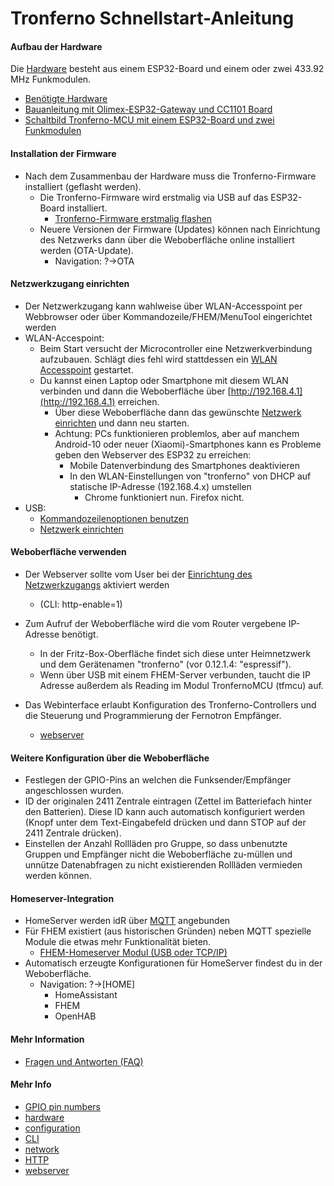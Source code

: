 # Tronferno Schnellstart-Anleitung


#### Aufbau der Hardware

Die [Hardware](hardware-de.md) besteht aus einem ESP32-Board und einem oder zwei 433.92 MHz Funkmodulen.

* [Benötigte Hardware](hardware-de.md)
* [Bauanleitung mit Olimex-ESP32-Gateway und CC1101 Board](esp32gw_cc1101-de.md)
* [Schaltbild Tronferno-MCU mit einem ESP32-Board und zwei Funkmodulen](schematic.pdf)

#### Installation der Firmware
* Nach dem Zusammenbau der Hardware muss die Tronferno-Firmware installiert (geflasht werden).
   * Die Tronferno-Firmware wird erstmalig via USB auf das ESP32-Board installiert.
      * [Tronferno-Firmware erstmalig flashen](starter_flash-de.md)
   * Neuere Versionen der Firmware (Updates) können nach Einrichtung des Netzwerks dann über die Weboberfläche online installiert werden (OTA-Update).
      * Navigation: ?->OTA

#### Netzwerkzugang einrichten

* Der Netzwerkzugang kann wahlweise über WLAN-Accesspoint per Webbrowser oder über Kommandozeile/FHEM/MenuTool eingerichtet werden
* WLAN-Accespoint: 
    * Beim Start versucht der Microcontroller eine Netzwerkverbindung aufzubauen. Schlägt dies fehl wird stattdessen ein [WLAN Accesspoint](network-de.md) gestartet.
    * Du kannst einen Laptop oder Smartphone mit diesem WLAN verbinden und dann die Weboberfläche über [http://192.168.4.1](http://192.168.4.1) erreichen.
        * Über diese Weboberfläche dann das gewünschte [Netzwerk einrichten](network-de.md) und dann neu starten.
        * Achtung: PCs funktionieren problemlos, aber auf manchem Android-10 oder neuer (Xiaomi)-Smartphones kann es Probleme geben den Webserver des ESP32 zu erreichen:
           * Mobile Datenverbindung des Smartphones deaktivieren
           * In den WLAN-Einstellungen von "tronferno" von DHCP auf statische IP-Adresse (192.168.4.x) umstellen
               * Chrome funktioniert nun. Firefox nicht. 
* USB:
   * [Kommandozeilenoptionen benutzen](mcu_config_cli-de.md)
   * [Netzwerk einrichten](network-de.md)

#### Weboberfläche verwenden

* Der Webserver sollte  vom User bei der [Einrichtung des Netzwerkzugangs](network-de.md) aktiviert werden 
    * (CLI: http-enable=1)

* Zum Aufruf der Weboberfläche wird die vom Router vergebene IP-Adresse benötigt.
    * In der Fritz-Box-Oberfläche findet sich  diese unter Heimnetzwerk und dem Gerätenamen "tronferno" (vor 0.12.1.4: "espressif").
    * Wenn über USB mit einem FHEM-Server verbunden, taucht die IP Adresse außerdem als Reading im Modul TronfernoMCU (tfmcu) auf.
 
* Das Webinterface erlaubt Konfiguration des Tronferno-Controllers und die Steuerung und Programmierung der Fernotron Empfänger.
    * [webserver](webserver.md)

#### Weitere Konfiguration über die Weboberfläche

* Festlegen der GPIO-Pins an welchen die Funksender/Empfänger angeschlossen wurden.
* ID der originalen 2411 Zentrale eintragen (Zettel im Batteriefach hinter den Batterien).  Diese ID kann auch automatisch konfiguriert werden (Knopf unter dem Text-Eingabefeld drücken und dann STOP auf der 2411 Zentrale drücken).
* Einstellen der Anzahl Rollläden pro Gruppe, so dass unbenutzte Gruppen und Empfänger nicht die Weboberfläche zu-müllen und unnütze Datenabfragen zu nicht existierenden Rollläden vermieden werden können.


#### Homeserver-Integration

* HomeServer werden idR über [MQTT](mqtt.md) angebunden
* Für FHEM existiert (aus historischen Gründen) neben MQTT spezielle Module die etwas mehr Funktionalität bieten.
   * [FHEM-Homeserver Modul (USB oder TCP/IP)](https://github.com/zwiebert/tronferno-fhem)
* Automatisch erzeugte Konfigurationen für HomeServer findest du in der Weboberfläche.
   * Navigation: ?->[HOME]
      * HomeAssistant
      * FHEM
      * OpenHAB



#### Mehr Information

* [Fragen und Antworten (FAQ)](starter_faq-de.md)

     
#### Mehr Info
  * [GPIO pin numbers](pins.md)
  * [hardware](hardware.md)
  * [configuration](mcu_config.md)
  * [CLI](cli.md)
  * [network](network.md)
  * [HTTP](http.md)
  * [webserver](webserver.md)
  

